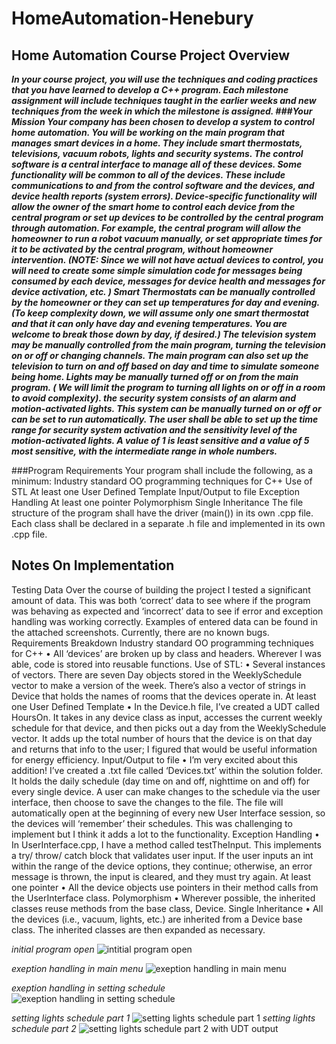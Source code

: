 # HomeAutomation-Henebury

## Home Automation Course Project Overview
***In your course project, you will use the techniques and coding practices that you have learned to develop a C++ program. Each milestone assignment will include techniques taught in the earlier weeks and new techniques from the week in which the milestone is assigned. 
###Your Mission
Your company has been chosen to develop a system to control home automation. You will be working on the main program that manages smart devices in a home. They include smart thermostats, televisions, vacuum robots, lights and security systems. 
The control software is a central interface to manage all of these devices. Some functionality will be common to all of the devices. These include communications to and from the control software and the devices, and device health reports (system errors).
Device-specific functionality will allow the owner of the smart home to control each device from the central program or set up devices to be controlled by the central program through automation. For example, the central program will allow the homeowner to run a robot vacuum manually, or set appropriate times for it to be activated by the central program, without homeowner intervention. 
(NOTE: Since we will not have actual devices to control, you will need to create some simple simulation code for messages being consumed by each device, messages for device health and messages for device activation, etc. )
Smart Thermostats can be manually controlled by the homeowner or they can set up temperatures for day and evening. (To keep complexity down, we will assume only one smart thermostat and that it can only have day and evening temperatures. You are welcome to break those down by day, if desired.)
The television system may be manually controlled from the main program, turning the television on or off or changing channels. The main program can also set up the television to turn on and off based on day and time to simulate someone being home.
Lights may be manually turned off or on from the main program. ( We will limit the program to turning all lights on or off in a room to avoid complexity). 
the security system consists of an alarm and motion-activated lights. This system can be manually turned on or off or can be set to run automatically. The user shall be able to set up the time range for security system activation and the sensitivity level of the motion-activated lights. A value of 1 is least sensitive and a value of 5 most sensitive, with the intermediate range in whole numbers.***
 

###Program Requirements
Your program shall include the following, as a minimum:
Industry standard OO programming techniques for C++
Use of STL
At least one User Defined Template
Input/Output to file
Exception Handling
At least one pointer
Polymorphism 
Single Inheritance
The file structure of the program shall have the driver (main()) in its own .cpp file. Each class shall be declared in a separate .h file and implemented in its own .cpp file. 

## Notes On Implementation

Testing Data
Over the course of building the project I tested a significant amount of data. This was both ‘correct’ data to see where if the program was behaving as expected and ‘incorrect’ data to see if error and exception handling was working correctly. Examples of entered data can be found in the attached screenshots. Currently, there are no known bugs.
Requirements Breakdown
Industry standard OO programming techniques for C++
•	All ‘devices’ are broken up by class and headers.  Wherever I was able, code is stored into reusable functions.
Use of STL:
•	Several instances of vectors. There are seven Day objects stored in the WeeklySchedule vector to make a version of the week. There’s also a vector of strings in Device that holds the names of rooms that the devices operate in.
At least one User Defined Template
•	In the Device.h file, I’ve created a UDT called HoursOn. It takes in any device class as input, accesses the current weekly schedule for that device, and then picks out a day from the WeeklySchedule vector. It adds up the total number of hours that the device is on that day and returns that info to the user; I figured that would be useful information for energy efficiency.
Input/Output to file
•	I’m very excited about this addition! I’ve created a .txt file called ‘Devices.txt’ within the solution folder. It holds the daily schedule (day time on and off, nighttime on and off) for every single device. A user can make changes to the schedule via the user interface, then choose to save the changes to the file. The file will automatically open at the beginning of every new User Interface session, so the devices will ‘remember’ their schedules. This was challenging to implement but I think it adds a lot to the functionality.
Exception Handling
•	In UserInterface.cpp, I have a method called testTheInput. This implements a try/ throw/ catch block that validates user input. If the user inputs an int within the range of the device options, they continue; otherwise, an error message is thrown, the input is cleared, and they must try again.
At least one pointer
•	All the device objects use pointers in their method calls from the UserInterface class.
Polymorphism 
•	Wherever possible, the inherited classes reuse methods from the base class, Device. 
Single Inheritance
•	All the devices (i.e., vacuum, lights, etc.) are inherited from a Device base class. The inherited classes are then expanded as necessary.

*initial program open*
![intitial program open](https://user-images.githubusercontent.com/76888842/211171869-094ebcad-7843-4e7e-bff4-db0aa50a1aa0.png)

*exeption handling in main menu*
![exeption handling in main menu](https://user-images.githubusercontent.com/76888842/211171894-4a4e51ef-28c6-4d94-a2b1-09f7fb3cfa72.png)

*exeption handling in setting schedule*
![exeption handling in setting schedule](https://user-images.githubusercontent.com/76888842/211171924-101faed2-71b3-41ae-aefb-076e287c3930.png)

*setting lights schedule part 1*
![setting lights schedule part 1](https://user-images.githubusercontent.com/76888842/211171952-6fb8a114-f709-4562-9cd0-b20e4cfd586e.png)
*setting lights schedule part 2*
![setting lights schedule part 2 with UDT output](https://user-images.githubusercontent.com/76888842/211171962-1ac77a8c-eee3-40f5-850b-1054d79786a5.png)
